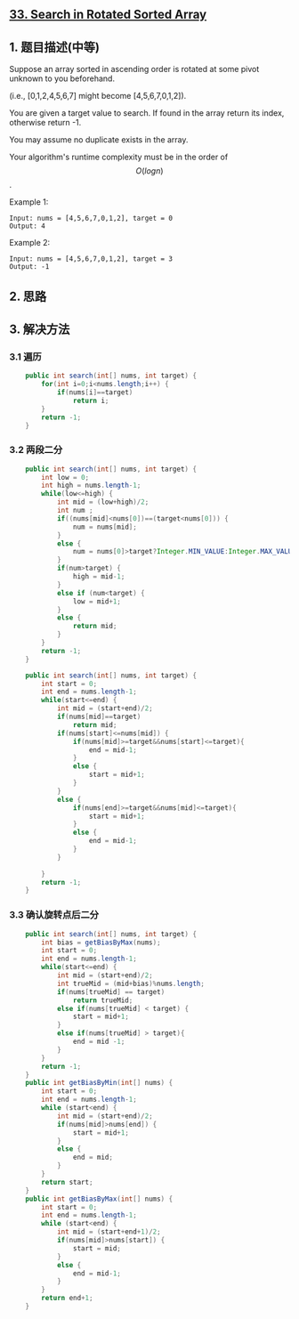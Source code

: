 ## [33. Search in Rotated Sorted Array](https://leetcode-cn.com/problems/search-in-rotated-sorted-array/)

## 1. 题目描述\(中等\)

Suppose an array sorted in ascending order is rotated at some pivot unknown to you beforehand.

\(i.e., \[0,1,2,4,5,6,7\] might become \[4,5,6,7,0,1,2\]\).

You are given a target value to search. If found in the array return its index, otherwise return -1.

You may assume no duplicate exists in the array.

Your algorithm's runtime complexity must be in the order of $$O(log n)$$.

Example 1:

```
Input: nums = [4,5,6,7,0,1,2], target = 0
Output: 4
```

Example 2:

```
Input: nums = [4,5,6,7,0,1,2], target = 3
Output: -1
```

## 2. 思路

## 3. 解决方法

### 3.1 遍历

```java
    public int search(int[] nums, int target) {
        for(int i=0;i<nums.length;i++) {
            if(nums[i]==target)
                return i;
        }
        return -1;
    }
```

### 3.2 两段二分

```java
    public int search(int[] nums, int target) {
        int low = 0;
        int high = nums.length-1;
        while(low<=high) {
            int mid = (low+high)/2;
            int num ;
            if((nums[mid]<nums[0])==(target<nums[0])) {
                num = nums[mid];
            }
            else {
                num = nums[0]>target?Integer.MIN_VALUE:Integer.MAX_VALUE;
            }
            if(num>target) {
                high = mid-1;
            }
            else if (num<target) {
                low = mid+1;
            }
            else {
                return mid;
            }
        }
        return -1;
    }
```



```java
	public int search(int[] nums, int target) {
		int start = 0;
		int end = nums.length-1;
		while(start<=end) {
			int mid = (start+end)/2;
			if(nums[mid]==target)
				return mid;
			if(nums[start]<=nums[mid]) {
				if(nums[mid]>=target&&nums[start]<=target){
					end = mid-1;
				}
				else {
					start = mid+1;
				}
			}
			else {
				if(nums[end]>=target&&nums[mid]<=target){
					start = mid+1;
				}
				else {
					end = mid-1;
				}	
			}
			
		}
		return -1;
	}
```



### 3.3 确认旋转点后二分



```java
	public int search(int[] nums, int target) {
		int bias = getBiasByMax(nums);
		int start = 0;
		int end = nums.length-1;
		while(start<=end) {
			int mid = (start+end)/2;
			int trueMid = (mid+bias)%nums.length;
			if(nums[trueMid] == target)
				return trueMid;
			else if(nums[trueMid] < target) {
				start = mid+1;
			}
			else if(nums[trueMid] > target){
				end = mid -1;
			}
		}
		return -1;
	}
	public int getBiasByMin(int[] nums) {
		int start = 0;
		int end = nums.length-1;
		while (start<end) {
			int mid = (start+end)/2;
			if(nums[mid]>nums[end]) {
				start = mid+1;
			}
			else {
				end = mid;
			}
		}
		return start;
	}
	public int getBiasByMax(int[] nums) {
		int start = 0;
		int end = nums.length-1;
		while (start<end) {
			int mid = (start+end+1)/2;
			if(nums[mid]>nums[start]) {
				start = mid;
			}
			else {
				end = mid-1;
			}
		}
		return end+1;
	}
```


